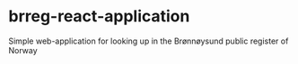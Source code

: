 # brreg-react-application
Simple web-application for looking up in the Brønnøysund public register of Norway

